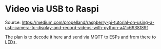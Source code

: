 # Video via USB to Raspi

Source: https://medium.com/propelland/raspberry-pi-tutorial-on-using-a-usb-camera-to-display-and-record-videos-with-python-a41c6938f89f

The plan is to decode it here and send via MQTT to ESPs and from there to LEDs.